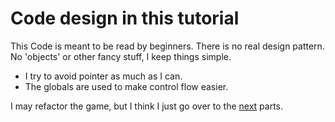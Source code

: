 # Code design in this tutorial

This Code is meant to be read by beginners. There is no real design pattern.
No 'objects' or other fancy stuff, I keep things simple.

- I try to avoid pointer as much as I can.
- The globals are used to make control flow easier.

I may refactor the game, but I think I just go over to the [next](Next.md) parts.
